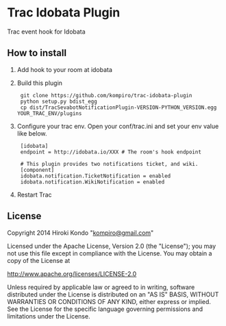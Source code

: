 Trac Idobata Plugin
===================

Trac event hook for Idobata 

## How to install

1. Add hook to your room at idobata
1. Build this plugin 

        git clone https://github.com/kompiro/trac-idobata-plugin
        python setup.py bdist_egg
        cp dist/TracSevabotNotificationPlugin-VERSION-PYTHON_VERSION.egg YOUR_TRAC_ENV/plugins

1. Configure your trac env. Open your conf/trac.ini and set your env value like below.

        [idobata]
        endpoint = http://idobata.io/XXX # The room's hook endpoint

        # This plugin provides two notifications ticket, and wiki.
        [component]
        idobata.notification.TicketNotification = enabled
        idobata.notification.WikiNotification = enabled

1. Restart Trac

## License
Copyright 2014 Hiroki Kondo "kompiro@gmail.com"

Licensed under the Apache License, Version 2.0 (the "License");
you may not use this file except in compliance with the License.
You may obtain a copy of the License at

http://www.apache.org/licenses/LICENSE-2.0

Unless required by applicable law or agreed to in writing, software
distributed under the License is distributed on an "AS IS" BASIS,
WITHOUT WARRANTIES OR CONDITIONS OF ANY KIND, either express or implied.
See the License for the specific language governing permissions and
limitations under the License.
